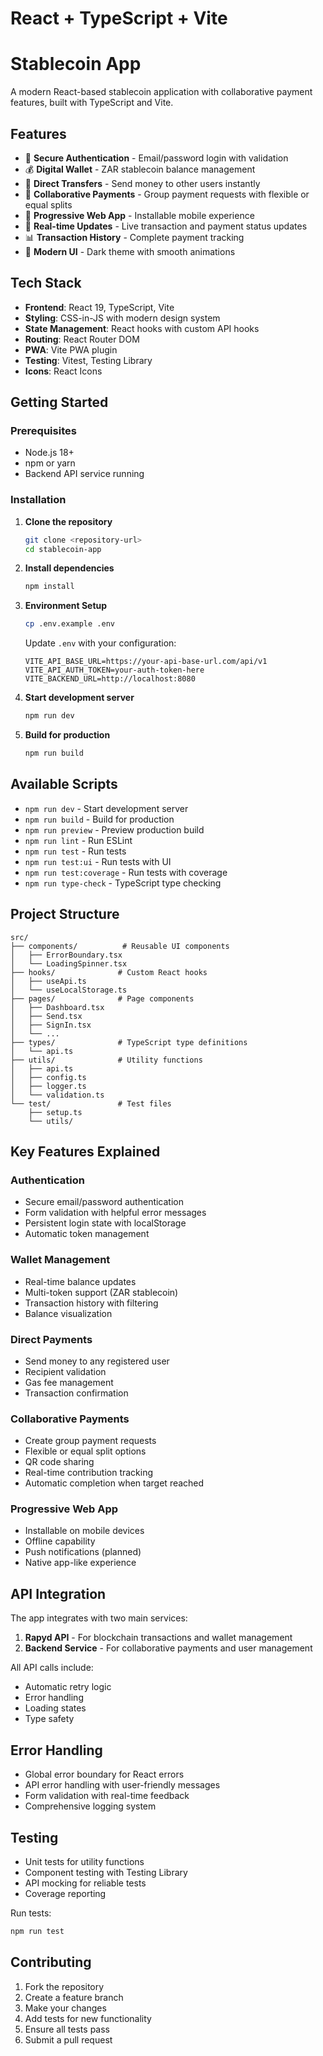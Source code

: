 # React + TypeScript + Vite

# Stablecoin App

A modern React-based stablecoin application with collaborative payment features, built with TypeScript and Vite.

## Features

- 🔐 **Secure Authentication** - Email/password login with validation
- 💰 **Digital Wallet** - ZAR stablecoin balance management
- 💸 **Direct Transfers** - Send money to other users instantly
- 🤝 **Collaborative Payments** - Group payment requests with flexible or equal splits
- 📱 **Progressive Web App** - Installable mobile experience
- 🔄 **Real-time Updates** - Live transaction and payment status updates
- 📊 **Transaction History** - Complete payment tracking
- 🎨 **Modern UI** - Dark theme with smooth animations

## Tech Stack

- **Frontend**: React 19, TypeScript, Vite
- **Styling**: CSS-in-JS with modern design system
- **State Management**: React hooks with custom API hooks
- **Routing**: React Router DOM
- **PWA**: Vite PWA plugin
- **Testing**: Vitest, Testing Library
- **Icons**: React Icons

## Getting Started

### Prerequisites

- Node.js 18+ 
- npm or yarn
- Backend API service running

### Installation

1. **Clone the repository**
   ```bash
   git clone <repository-url>
   cd stablecoin-app
   ```

2. **Install dependencies**
   ```bash
   npm install
   ```

3. **Environment Setup**
   ```bash
   cp .env.example .env
   ```
   
   Update `.env` with your configuration:
   ```env
   VITE_API_BASE_URL=https://your-api-base-url.com/api/v1
   VITE_API_AUTH_TOKEN=your-auth-token-here
   VITE_BACKEND_URL=http://localhost:8080
   ```

4. **Start development server**
   ```bash
   npm run dev
   ```

5. **Build for production**
   ```bash
   npm run build
   ```

## Available Scripts

- `npm run dev` - Start development server
- `npm run build` - Build for production
- `npm run preview` - Preview production build
- `npm run lint` - Run ESLint
- `npm run test` - Run tests
- `npm run test:ui` - Run tests with UI
- `npm run test:coverage` - Run tests with coverage
- `npm run type-check` - TypeScript type checking

## Project Structure

```
src/
├── components/          # Reusable UI components
│   ├── ErrorBoundary.tsx
│   └── LoadingSpinner.tsx
├── hooks/              # Custom React hooks
│   ├── useApi.ts
│   └── useLocalStorage.ts
├── pages/              # Page components
│   ├── Dashboard.tsx
│   ├── Send.tsx
│   ├── SignIn.tsx
│   └── ...
├── types/              # TypeScript type definitions
│   └── api.ts
├── utils/              # Utility functions
│   ├── api.ts
│   ├── config.ts
│   ├── logger.ts
│   └── validation.ts
└── test/               # Test files
    ├── setup.ts
    └── utils/
```

## Key Features Explained

### Authentication
- Secure email/password authentication
- Form validation with helpful error messages
- Persistent login state with localStorage
- Automatic token management

### Wallet Management
- Real-time balance updates
- Multi-token support (ZAR stablecoin)
- Transaction history with filtering
- Balance visualization

### Direct Payments
- Send money to any registered user
- Recipient validation
- Gas fee management
- Transaction confirmation

### Collaborative Payments
- Create group payment requests
- Flexible or equal split options
- QR code sharing
- Real-time contribution tracking
- Automatic completion when target reached

### Progressive Web App
- Installable on mobile devices
- Offline capability
- Push notifications (planned)
- Native app-like experience

## API Integration

The app integrates with two main services:

1. **Rapyd API** - For blockchain transactions and wallet management
2. **Backend Service** - For collaborative payments and user management

All API calls include:
- Automatic retry logic
- Error handling
- Loading states
- Type safety

## Error Handling

- Global error boundary for React errors
- API error handling with user-friendly messages
- Form validation with real-time feedback
- Comprehensive logging system

## Testing

- Unit tests for utility functions
- Component testing with Testing Library
- API mocking for reliable tests
- Coverage reporting

Run tests:
```bash
npm run test
```

## Contributing

1. Fork the repository
2. Create a feature branch
3. Make your changes
4. Add tests for new functionality
5. Ensure all tests pass
6. Submit a pull request


